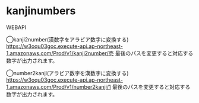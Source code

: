 # kanjinumbers
WEBAPI

◯kanji2number(漢数字をアラビア数字に変換する)
https://w3oqu03goc.execute-api.ap-northeast-1.amazonaws.com/Prod/v1/kanji2number/壱
最後のパスを変更すると対応する数字が出力されます。

◯number2kanji(アラビア数字を漢数字に変換する)
https://w3oqu03goc.execute-api.ap-northeast-1.amazonaws.com/Prod/v1/number2kanji/1
最後のパスを変更すると対応する数字が出力されます。
